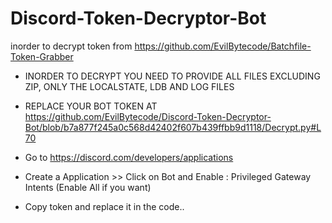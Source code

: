 # Discord-Token-Decryptor-Bot
inorder to decrypt token from https://github.com/EvilBytecode/Batchfile-Token-Grabber

-  INORDER TO DECRYPT YOU NEED TO PROVIDE ALL FILES EXCLUDING ZIP, ONLY THE LOCALSTATE, LDB AND LOG FILES
-  REPLACE YOUR BOT TOKEN AT https://github.com/EvilBytecode/Discord-Token-Decryptor-Bot/blob/b7a877f245a0c568d42402f607b439ffbb9d1118/Decrypt.py#L70

- Go to https://discord.com/developers/applications
- Create a Application >> Click on Bot and Enable : Privileged Gateway Intents (Enable All if you want)
- Copy token and replace it in the code..
